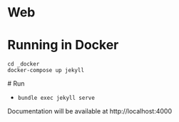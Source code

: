 # Web

# Running in Docker

```
cd _docker
docker-compose up jekyll
```

# Run

* `bundle exec jekyll serve`

Documentation will be available at http://localhost:4000

